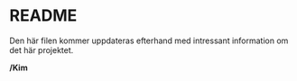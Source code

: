# README

Den här filen kommer uppdateras efterhand med intressant information om det här projektet.

**/Kim**
